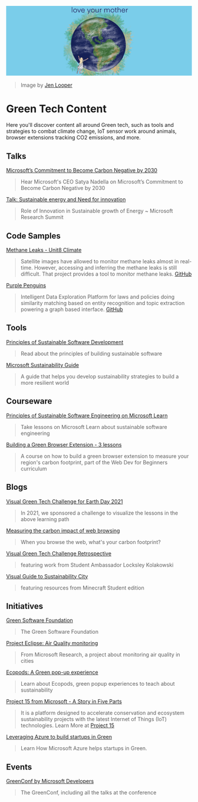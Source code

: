 ![Love your mother!](images/green.png)
> Image by [Jen Looper](https://twitter.com/jenlooper)

# Green Tech Content

Here you'll discover content all around Green tech, such as tools and strategies to combat climate change, IoT sensor work around animals, browser extensions tracking CO2 emissions, and more.

## Talks
[Microsoft’s Commitment to Become Carbon Negative by 2030](https://youtu.be/LeQxTI-s48A)
> Hear Microsoft's CEO Satya Nadella on Microsoft’s Commitment to Become Carbon Negative by 2030

[Talk: Sustainable energy and Need for innovation](https://www.microsoft.com/en-us/research/video/research-talk-sustainable-energy-for-all-and-the-role-of-innovation/)
> Role of Innovation in Sustainable growth of Energy 
~ Microsoft Research Summit

## Code Samples
[Methane Leaks - Unit8 Climate](https://devpost.com/software/unit8-climate)
> Satellite images have allowed to monitor methane leaks almost in real-time. However, accessing and inferring the methane leaks is still difficult. That project provides a tool to monitor methane leaks. [GitHub](https://github.com/unit8co/u8-hacktheclimate)

[Purple Penguins](https://devpost.com/software/purple-penguins)
> Intelligent Data Exploration Platform for laws and policies doing similarity matching based on entity recognition and topic extraction powering a graph based interface. [GitHub](https://github.com/Zuehlke/hack-the-climate)

## Tools

[Principles of Sustainable Software Development](https://principles.green/)
> Read about the principles of building sustainable software

[Microsoft Sustainability Guide](https://download.microsoft.com/download/7/2/8/72830831-5d64-4f5c-9f51-e6e38ab1dd55/Sustainability_Ebook.pdf)
> A guide that helps you develop sustainability strategies to build a more resilient world

## Courseware

[Principles of Sustainable Software Engineering on Microsoft Learn](https://docs.microsoft.com/learn/modules/sustainable-software-engineering-overview/)
> Take lessons on Microsoft Learn about sustainable software engineering

[Building a Green Browser Extension - 3 lessons](https://github.com/microsoft/Web-Dev-For-Beginners/tree/main/5-browser-extension)
> A course on how to build a green browser extension to measure your region's carbon footprint, part of the Web Dev for Beginners curriculum

## Blogs

[Visual Green Tech Challenge for Earth Day 2021](https://techcommunity.microsoft.com/t5/green-tech-blog/visualgreentech-challenge-earthday-2021/ba-p/2257548)
> In 2021, we sponsored a challenge to visualize the lessons in the above learning path

[Measuring the carbon impact of web browsing](https://devblogs.microsoft.com/sustainable-software/measuring-the-carbon-impact-of-web-browsing/)
> When you browse the web, what's your carbon footprint?

[Visual Green Tech Challenge Retrospective](https://sketchthedocs.github.io/visual-green-tech/post/challenge-retro/)
> featuring work from Student Ambassador Locksley Kolakowski

[Visual Guide to Sustainability City](https://sketchthedocs.github.io/visual-green-tech/post/sustainability-city/)
 > featuring resources from Minecraft Student edition

## Initiatives

[Green Software Foundation](https://greensoftware.foundation/)
> The Green Software Foundation

[Project Eclipse: Air Quality monitoring](https://www.microsoft.com/research/urban-innovation-research/)
> From Microsoft Research, a project about monitoring air quality in cities

[Ecopods: A Green pop-up experience](https://www.microsoft.com/en-us/research/project/ecopod/)
> Learn about Ecopods, green popup experiences to teach about sustainability

[Project 15 from Microsoft - A Story in Five Parts](https://techcommunity.microsoft.com/t5/green-tech-blog/project-15-from-microsoft-a-story-in-five-parts/ba-p/2323531)
> It is a platform designed to accelerate conservation and ecosystem sustainability projects with the latest Internet of Things (IoT) technologies. Learn More at [Project 15](https://docs.microsoft.com/en-us/shows/azure-videos/project-15)

[Leveraging Azure to build startups in Green](https://youtu.be/ealFGI2C6kI)
> Learn How Microsoft Azure helps startups in Green. 


## Events

[GreenConf by Microsoft Developers](https://www.youtube.com/watch?v=D-spTjqAswA&ab_channel=MicrosoftDeveloper)
> The GreenConf, including all the talks at the conference

